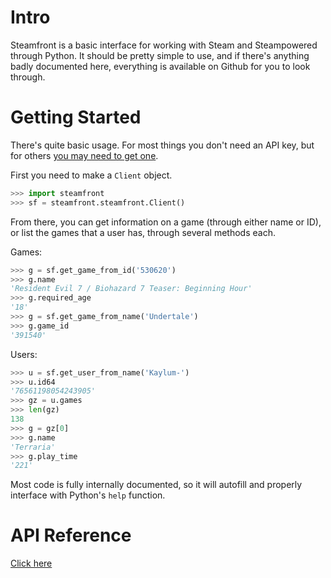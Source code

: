 # Intro

Steamfront is a basic interface for working with Steam and Steampowered through Python. It should be pretty simple to use, and if there's anything badly documented here, everything is available on Github for you to look through.

# Getting Started

There's quite basic usage. For most things you don't need an API key, but for others [you may need to get one](https://steamcommunity.com/dev/apikey).

First you need to make a `Client` object.

```python
>>> import steamfront
>>> sf = steamfront.steamfront.Client()
```

From there, you can get information on a game (through either name or ID), or list the games that a user has, through several methods each.

Games:
```python
>>> g = sf.get_game_from_id('530620')
>>> g.name
'Resident Evil 7 / Biohazard 7 Teaser: Beginning Hour'
>>> g.required_age
'18'
>>> g = sf.get_game_from_name('Undertale')
>>> g.game_id
'391540'
```

Users:
```python
>>> u = sf.get_user_from_name('Kaylum-')
>>> u.id64
'76561198054243905'
>>> gz = u.games
>>> len(gz)
138
>>> g = gz[0]
>>> g.name
'Terraria'
>>> g.play_time
'221'
```

Most code is fully internally documented, so it will autofill and properly interface with Python's `help` function.

# API Reference

[Click here](https://steamfront.readthedocs.io/en/latest/index.html)